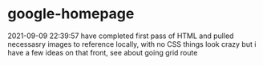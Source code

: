 # google-homepage

2021-09-09 22:39:57 have completed first pass of HTML and pulled necessasry images to reference locally, with no CSS things look crazy but i have a few ideas on that front, see about going grid route 